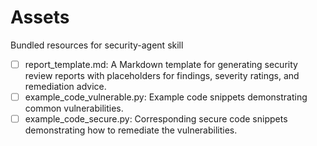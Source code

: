 # Assets

Bundled resources for security-agent skill

- [ ] report_template.md: A Markdown template for generating security review reports with placeholders for findings, severity ratings, and remediation advice.
- [ ] example_code_vulnerable.py: Example code snippets demonstrating common vulnerabilities.
- [ ] example_code_secure.py: Corresponding secure code snippets demonstrating how to remediate the vulnerabilities.
